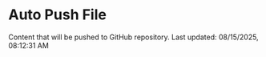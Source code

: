 # Auto Push File

Content that will be pushed to GitHub repository.
Last updated: 08/15/2025, 08:12:31 AM